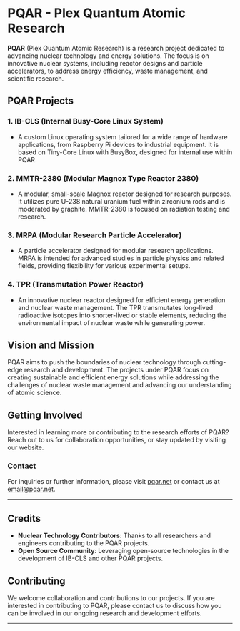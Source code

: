 # PQAR - Plex Quantum Atomic Research

**PQAR** (Plex Quantum Atomic Research) is a research project dedicated to advancing nuclear technology and energy solutions. The focus is on innovative nuclear systems, including reactor designs and particle accelerators, to address energy efficiency, waste management, and scientific research.

## PQAR Projects

### 1. **IB-CLS (Internal Busy-Core Linux System)**
   - A custom Linux operating system tailored for a wide range of hardware applications, from Raspberry Pi devices to industrial equipment. It is based on Tiny-Core Linux with BusyBox, designed for internal use within PQAR.

### 2. **MMTR-2380 (Modular Magnox Type Reactor 2380)**
   - A modular, small-scale Magnox reactor designed for research purposes. It utilizes pure U-238 natural uranium fuel within zirconium rods and is moderated by graphite. MMTR-2380 is focused on radiation testing and research.

### 3. **MRPA (Modular Research Particle Accelerator)**
   - A particle accelerator designed for modular research applications. MRPA is intended for advanced studies in particle physics and related fields, providing flexibility for various experimental setups.

### 4. **TPR (Transmutation Power Reactor)**
   - An innovative nuclear reactor designed for efficient energy generation and nuclear waste management. The TPR transmutates long-lived radioactive isotopes into shorter-lived or stable elements, reducing the environmental impact of nuclear waste while generating power.

## Vision and Mission

PQAR aims to push the boundaries of nuclear technology through cutting-edge research and development. The projects under PQAR focus on creating sustainable and efficient energy solutions while addressing the challenges of nuclear waste management and advancing our understanding of atomic science.

## Getting Involved

Interested in learning more or contributing to the research efforts of PQAR? Reach out to us for collaboration opportunities, or stay updated by visiting our website.

### Contact

For inquiries or further information, please visit [pqar.net](https://pqar.net) or contact us at [email@pqar.net](mailto:email@pqar.net).

---

## Credits

- **Nuclear Technology Contributors**: Thanks to all researchers and engineers contributing to the PQAR projects.
- **Open Source Community**: Leveraging open-source technologies in the development of IB-CLS and other PQAR projects.
  
## Contributing

We welcome collaboration and contributions to our projects. If you are interested in contributing to PQAR, please contact us to discuss how you can be involved in our ongoing research and development efforts.

---

